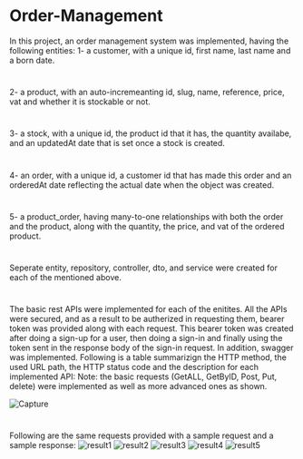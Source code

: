 # Order-Management
In this project, an order management system was implemented, having the following entities: 
1- a customer, with a unique id, first name, last name and a born date. 
#
2- a product, with an auto-incremeanting id, slug, name, reference, price, vat and whether it is stockable or not. 
#
3- a stock, with a unique id, the product id that it has, the quantity availabe, and an updatedAt date that is set once a stock is created.
#
4- an order, with a unique id, a customer id that has made this order and an orderedAt date reflecting the actual date when the object was created. 
#
5- a product_order, having many-to-one relationships with both the order and the product, along with the quantity, the price, and vat of the ordered product. 
#
Seperate entity, repository, controller, dto, and service were created for each of the mentioned above. 
#
The basic rest APIs were implemented for each of the enitites. All the APIs were secured, and as a result to be autherized in requesting them, bearer token was provided along with each request. This bearer token was created after doing a sign-up for a user, then doing a sign-in and finally using the token sent in the response body of the sign-in request. In addition, swagger was implemented. 
Following is a table summarizign the HTTP method, the used URL path, the HTTP status code and the description for each implemented API: 
Note: the basic requests (GetALL, GetByID, Post, Put, delete) were implemented as well as more advanced ones as shown. 

![Capture](https://user-images.githubusercontent.com/74601216/172477179-27317695-b72e-45e0-85a6-03dc9ac5278f.PNG)

#
Following are the same requests provided with a sample request and a sample response: 
![result1](https://user-images.githubusercontent.com/74601216/172477301-5cf845ce-5f37-4423-a41f-28ef9fa7b1e1.PNG)
![result2](https://user-images.githubusercontent.com/74601216/172477310-dc3b5d7b-8767-413c-bd17-71f22d5bec17.PNG)
![result3](https://user-images.githubusercontent.com/74601216/172477317-dc08a550-d73d-4d8e-970d-4ab9912783f1.PNG)
![result4](https://user-images.githubusercontent.com/74601216/172477333-1ed65568-e146-4f46-ac28-1f81abedd6bc.PNG)
![result5](https://user-images.githubusercontent.com/74601216/172477342-71fa5450-9cb6-4cfe-9aa7-cc4731afe23e.PNG)
